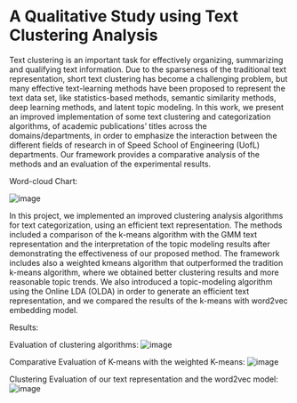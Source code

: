 # A Qualitative Study using Text Clustering Analysis

Text clustering is an important task for effectively organizing, summarizing and qualifying text
information. Due to the sparseness of the traditional text representation, short text clustering has
become a challenging problem, but many effective text-learning methods have been proposed to
represent the text data set, like statistics-based methods, semantic similarity methods, deep learning
methods, and latent topic modeling. In this work, we present an improved implementation of some
text clustering and categorization algorithms, of academic publications’ titles across the
domains/departments, in order to emphasize the interaction between the different fields of research in
of Speed School of Engineering (UofL) departments.
Our framework provides a comparative analysis of the methods and an evaluation of the experimental results.

Word-cloud Chart:

![image](https://user-images.githubusercontent.com/51833664/113954835-9b618b00-97e8-11eb-815f-270598603d79.png)

In this project, we implemented an improved clustering analysis algorithms for text
categorization, using an efficient text representation. The methods included a comparison of the k-means
algorithm with the GMM text representation and the interpretation of the topic modeling results after
demonstrating the effectiveness of our proposed method. The framework includes also a weighted kmeans
algorithm that outperformed the tradition k-means algorithm, where we obtained better
clustering results and more reasonable topic trends. We also introduced a topic-modeling algorithm
using the Online LDA (OLDA) in order to generate an efficient text representation, and we compared
the results of the k-means with word2vec embedding model.

Results:

Evaluation of clustering algorithms:
![image](https://user-images.githubusercontent.com/51833664/113954434-cf887c00-97e7-11eb-98bb-7f7b50a1f5f4.png)

Comparative Evaluation of K-means with the weighted K-means:
![image](https://user-images.githubusercontent.com/51833664/113954486-e7f89680-97e7-11eb-8106-6cb07df0a39a.png)

Clustering Evaluation of our text representation and the word2vec model:
![image](https://user-images.githubusercontent.com/51833664/113954524-f941a300-97e7-11eb-9891-eda6bbaf2375.png)



